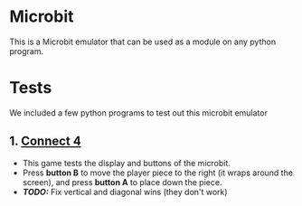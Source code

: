 # Microbit

This is a Microbit emulator that can be used as a module on any python program.

# Tests
We included a few python programs to test out this microbit emulator
## 1. [Connect 4](Tests/connect4.py)
- This game tests the display and buttons of the microbit.
- Press **button B** to move the player piece to the right (it wraps around the screen), and press **button A** to place down the piece.
- ***TODO:*** Fix vertical and diagonal wins (they don't work)